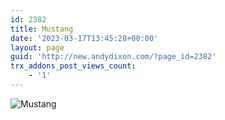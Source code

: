 ```yaml
---
id: 2382
title: Mustang
date: '2023-03-17T13:45:28+00:00'
layout: page
guid: 'http://new.andydixon.com/?page_id=2382'
trx_addons_post_views_count:
    - '1'
---
```


![Mustang](https://i0.wp.com/assets.g8x2.ldn.idrivee2-23.com/posters/Mustang%2001.jpg?w=1200&ssl=1 "Mustang")